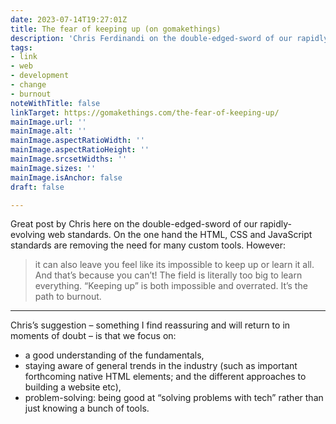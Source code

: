 ```yaml
---
date: 2023-07-14T19:27:01Z
title: The fear of keeping up (on gomakethings)
description: 'Chris Ferdinandi on the double-edged-sword of our rapidly-evolving web standards'
tags:
- link
- web
- development
- change
- burnout
noteWithTitle: false
linkTarget: https://gomakethings.com/the-fear-of-keeping-up/
mainImage.url: ''
mainImage.alt: ''
mainImage.aspectRatioWidth: ''
mainImage.aspectRatioHeight: ''
mainImage.srcsetWidths: ''
mainImage.sizes: ''
mainImage.isAnchor: false
draft: false

---
```

Great post by Chris here on the double-edged-sword of our rapidly-evolving web standards. On the one hand the HTML, CSS and JavaScript standards are removing the need for many custom tools. However:

> it can also leave you feel like its impossible to keep up or learn it all. And that’s because you can’t! The field is literally too big to learn everything. “Keeping up” is both impossible and overrated. It’s the path to burnout.
---

Chris’s suggestion – something I find reassuring and will return to in moments of doubt – is that we focus on:

- a good understanding of the fundamentals,
- staying aware of general trends in the industry (such as important forthcoming native HTML elements; and the different approaches to building a website etc),
- problem-solving: being good at “solving problems with tech” rather than just knowing a bunch of tools.
